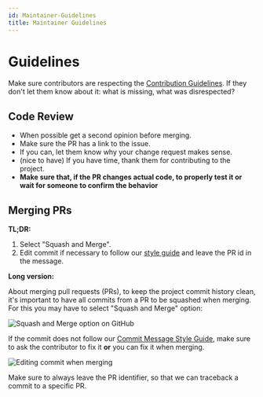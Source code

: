 ```yaml
---
id: Maintainer-Guidelines
title: Maintainer Guidelines
---
```

# Guidelines

Make sure contributors are respecting the [Contribution Guidelines](https://github.com/anitab-org/mentorship-backend/blob/develop/.github/CONTRIBUTING.md).
If they don't let them know about it: what is missing, what was disrespected?

## Code Review

* When possible get a second opinion before merging.
* Make sure the PR has a link to the issue.
* If you can, let them know why your change request makes sense.
* (nice to have) If you have time, thank them for contributing to the project.
* **Make sure that, if the PR changes actual code, to properly test it or wait for someone to confirm the behavior**

## Merging PRs

**TL;DR:**
1. Select "Squash and Merge".
2. Edit commit if necessary to follow our [style guide](Commit-Message-Style-Guide) and leave the PR id in the message.

**Long version:**

About merging pull requests (PRs), to keep the project commit history clean, it's important to have all commits from a PR to be squashed when merging. For this you may have to select "Squash and Merge" option:

![Squash and Merge option on GitHub](https://user-images.githubusercontent.com/11148726/76369025-06146e80-632a-11ea-922a-c28073539125.png)

If the commit does not follow our [Commit Message Style Guide](Commit-Message-Style-Guide), make sure to ask the contributor to fix it **or** you can fix it when merging.

![Editing commit when merging](https://user-images.githubusercontent.com/11148726/76369362-33155100-632b-11ea-90d1-879dbecfb059.png)

Make sure to always leave the PR identifier, so that we can traceback a commit to a specific PR.